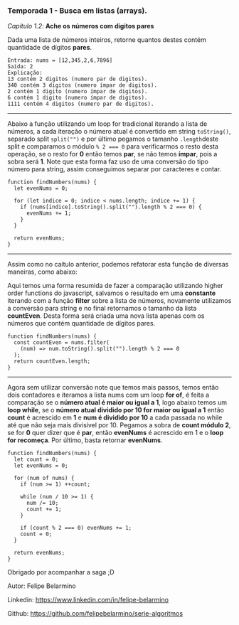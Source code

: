 ### Temporada 1 - Busca em listas (arrays).

*Capítulo 1.2*: **Ache os números com digitos pares**

Dada uma lista de números inteiros, retorne quantos destes contém quantidade de dígitos **pares**.

```
Entrada: nums = [12,345,2,6,7896]
Saída: 2
Explicação: 
13 contém 2 digitos (numero par de digitos). 
340 contém 3 digitos (numero ímpar de digitos). 
2 contém 1 digito (numero ímpar de digitos).
6 contém 1 digito (numero ímpar de digitos).
1111 contém 4 digitos (numero par de digitos).
```

------

Abaixo a função utilizando um loop for tradicional iterando a lista de números, a cada iteração o número atual é convertido em string `toString()`, separado split `split("")` e por último pegamos o tamanho `.length`deste split e comparamos o módulo `% 2 === 0` para verificarmos o resto desta operação, se o resto for **0** então temos **par**, se não temos **ímpar**, pois a sobra será **1**. Note que esta forma faz uso de uma conversão do tipo número para string, assim conseguimos separar por caracteres e contar.

```function findNumbers(*nums*) {
function findNumbers(nums) {
  let evenNums = 0;

  for (let indice = 0; indice < nums.length; indice += 1) {
    if (nums[indice].toString().split("").length % 2 === 0) {
      evenNums += 1;
    }
  }

  return evenNums;
}
```

------

Assim como no caítulo anterior, podemos refatorar esta função de diversas maneiras, como abaixo:

Aqui temos uma forma resumida de fazer a comparação utilizando higher order functions do javascript, salvamos o resultado em uma **constante** iterando com a função **filter** sobre a lista de números, novamente utilizamos a conversão para string e no final retornamos o tamanho da lista **countEven**. Desta forma será criada uma nova lista apenas com os números que contém quantidade de dígitos pares.

```function findNumbers(*nums*) {
function findNumbers(nums) {
  const countEven = nums.filter(
    (num) => num.toString().split("").length % 2 === 0
  );
  return countEven.length;
}
```

------

Agora sem utilizar conversão note que temos mais passos, temos então dois contadores e iteramos a lista nums com um loop **for of**, é feita a comparação se o **número atual é maior ou igual a 1**, logo abaixo temos um **loop while**, se o **número atual dividido por 10 for maior ou igual a 1** então **count** é acrescido em **1** e **num é dividido por 10** a cada passada no while até que não seja mais divisível por 10. Pegamos a sobra de **count módulo 2**, se for **0** quer dizer que é **par**, então **evenNums** é acrescido em 1 e o **loop for recomeça**.  Por último, basta retornar **evenNums**.

``````
function findNumbers(nums) {
  let count = 0;
  let evenNums = 0;

  for (num of nums) {
    if (num >= 1) ++count;

    while (num / 10 >= 1) {
      num /= 10;
      count += 1;
    }

    if (count % 2 === 0) evenNums += 1;
    count = 0;
  }

  return evenNums;
}
``````





Obrigado por acompanhar a saga ;D

Autor: Felipe Belarmino

Linkedin: https://www.linkedin.com/in/felipe-belarmino

Github: https://github.com/felipebelarmino/serie-algoritmos



